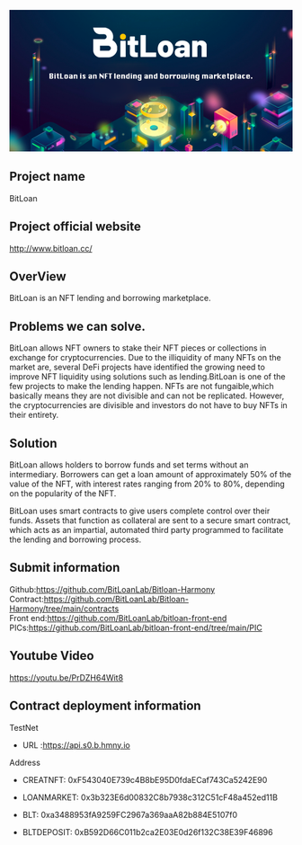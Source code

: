 ![](https://raw.githubusercontent.com/BitLoanLab/bitloan-front-end/main/PIC/Bitloan.jpg)
## Project name

BitLoan

## Project official website

http://www.bitloan.cc/

## OverView

BitLoan is an NFT lending and borrowing marketplace.

## Problems we can solve.

BitLoan allows NFT owners to stake their NFT pieces or collections in exchange for cryptocurrencies. Due to the illiquidity of many NFTs on the market are, several DeFi projects have identified the growing need to improve NFT liquidity using solutions such as lending.BitLoan is one of the few projects to make the lending happen. NFTs are not fungaible,which basically means they are not divisible and can not be replicated. However, the cryptocurrencies are divisible and investors do not have to buy NFTs in their entirety.

## Solution

BitLoan allows holders to borrow funds and set terms without an intermediary. Borrowers can get a loan amount of approximately 50% of the value of the NFT, with interest rates ranging from 20% to 80%, depending on the popularity of the NFT.

BitLoan uses smart contracts to give users complete control over their funds. Assets that function as collateral are sent to a secure smart contract, which acts as an impartial, automated third party programmed to facilitate the lending and borrowing process.

## Submit information

Github:https://github.com/BitLoanLab/Bitloan-Harmony  
Contract:https://github.com/BitLoanLab/Bitloan-Harmony/tree/main/contracts  
Front end:https://github.com/BitLoanLab/bitloan-front-end  
PICs:https://github.com/BitLoanLab/bitloan-front-end/tree/main/PIC  

## Youtube Video

https://youtu.be/PrDZH64Wit8

## Contract deployment information

TestNet 

- URL :https://api.s0.b.hmny.io

Address

- CREATNFT:
0xF543040E739c4B8bE95D0fdaECaf743Ca5242E90

- LOANMARKET:
0x3b323E6d00832C8b7938c312C51cF48a452ed11B

- BLT:
0xa3488953fA9259FC2967a369aaA82b884E5107f0

- BLTDEPOSIT:
0xB592D66C011b2ca2E03E0d26f132C38E39F46896
